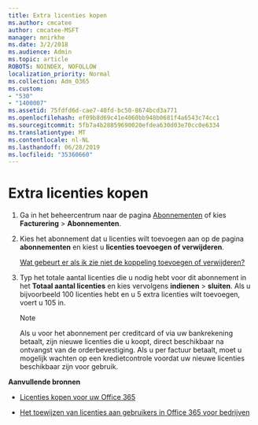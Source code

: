 ```yaml
---
title: Extra licenties kopen
ms.author: cmcatee
author: cmcatee-MSFT
manager: mnirkhe
ms.date: 3/2/2018
ms.audience: Admin
ms.topic: article
ROBOTS: NOINDEX, NOFOLLOW
localization_priority: Normal
ms.collection: Adm_O365
ms.custom:
- "530"
- "1400007"
ms.assetid: 75fdfd6d-cae7-40fd-bc50-8674bcd3a771
ms.openlocfilehash: ef09b8d69c41e4060bb948b0681f4a6543c74cc1
ms.sourcegitcommit: 5fb7a4b28859690020efdea630d03e70cc0e6334
ms.translationtype: MT
ms.contentlocale: nl-NL
ms.lasthandoff: 06/28/2019
ms.locfileid: "35360660"
---
```

# <a name="buy-additional-licenses"></a>Extra licenties kopen

1. Ga in het beheercentrum naar de pagina [Abonnementen](https://go.microsoft.com/fwlink/p/?linkid=842054) of kies **Facturering** \> **Abonnementen**.

2. Kies het abonnement dat u licenties wilt toevoegen aan op de pagina **abonnementen** en kiest u **licenties toevoegen of verwijderen**.

    [Wat gebeurt er als ik zie niet de koppeling toevoegen of verwijderen?](https://support.office.com/article/36081d8d-b3fa-4948-8c34-e217bba825e1#bkmk_no_link)

3. Typ het totale aantal licenties die u nodig hebt voor dit abonnement in het **Totaal aantal licenties** en kies vervolgens **indienen** \> **sluiten**. Als u bijvoorbeeld 100 licenties hebt en u 5 extra licenties wilt toevoegen, voert u 105 in.

    > [!NOTE]
    > Als u voor het abonnement per creditcard of via uw bankrekening betaalt, zijn nieuwe licenties die u koopt, direct beschikbaar na ontvangst van de orderbevestiging. Als u per factuur betaalt, moet u mogelijk wachten op een kredietcontrole voordat uw nieuwe licenties beschikbaar zijn voor gebruik.
  
 **Aanvullende bronnen**
  
- [Licenties kopen voor uw Office 365](https://support.office.com/article/36081d8d-b3fa-4948-8c34-e217bba825e1)

- [Het toewijzen van licenties aan gebruikers in Office 365 voor bedrijven](https://support.office.com/article/997596b5-4173-4627-b915-36abac6786dc)

